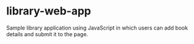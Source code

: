 # library-web-app
Sample library application using JavaScript in which users can add book details and submit it to the page.
